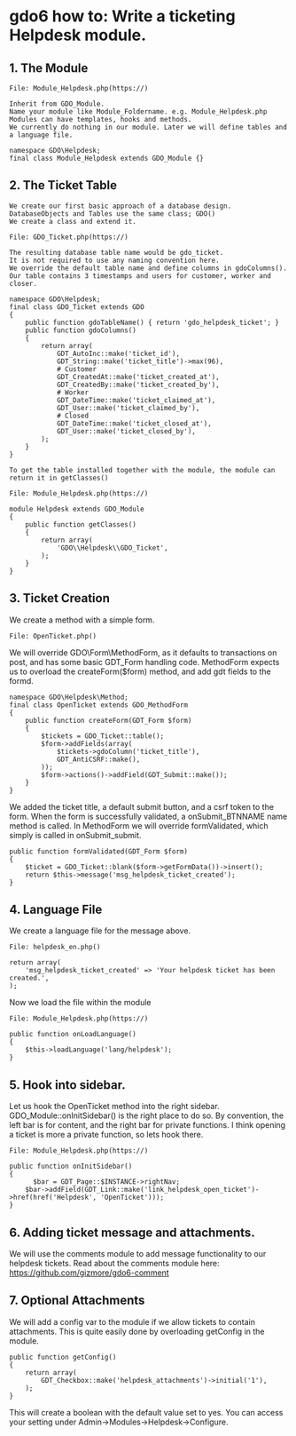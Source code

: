 # gdo6 how to: Write a ticketing Helpdesk module.

## 1. The Module

    File: Module_Helpdesk.php(https://)

    Inherit from GDO_Module.
    Name your module like Module_Foldername. e.g. Module_Helpdesk.php
    Modules can have templates, hooks and methods.
    We currently do nothing in our module. Later we will define tables and a language file. 
    
    namespace GDO\Helpdesk;
    final class Module_Helpdesk extends GDO_Module {}
    

## 2. The Ticket Table

    We create our first basic approach of a database design.
    DatabaseObjects and Tables use the same class; GDO()
    We create a class and extend it.
    
    File: GDO_Ticket.php(https://)
    
    The resulting database table name would be gdo_ticket.
    It is not required to use any naming convention here.
    We override the default table name and define columns in gdoColumns().
    Our table contains 3 timestamps and users for customer, worker and closer.
    
    namespace GDO\Helpdesk;
    final class GDO_Ticket extends GDO
    {
        public function gdoTableName() { return 'gdo_helpdesk_ticket'; }
        public function gdoColumns()
        {
            return array(
                GDT_AutoInc::make('ticket_id'),
                GDT_String::make('ticket_title')->max(96),
                # Customer
                GDT_CreatedAt::make('ticket_created_at'),
                GDT_CreatedBy::make('ticket_created_by'),
                # Worker
                GDT_DateTime::make('ticket_claimed_at'),
                GDT_User::make('ticket_claimed_by'),
                # Closed
                GDT_DateTime::make('ticket_closed_at'),
                GDT_User::make('ticket_closed_by'),
            );
        }
    }
    
    To get the table installed together with the module, the module can return it in getClasses()
    
    File: Module_Helpdesk.php(https://)
 
    module Helpdesk extends GDO_Module
    {
        public function getClasses()
        {
            return array(
                'GDO\\Helpdesk\\GDO_Ticket',
            );
        }
    }
    

## 3. Ticket Creation

We create a method with a simple form.

    File: OpenTicket.php()
    
We will override GDO\Form\MethodForm, as it defaults to transactions on post, and has some basic GDT_Form handling code.
MethodForm expects us to overload the createForm($form) method, and add gdt fields to the formd.

    namespace GDO\Helpdesk\Method;
    final class OpenTicket extends GDO_MethodForm
    {
        public function createForm(GDT_Form $form)
        {
            $tickets = GDO_Ticket::table();
            $form->addFields(array(
                $tickets->gdoColumn('ticket_title'),
                GDT_AntiCSRF::make(),
            ));
            $form->actions()->addField(GDT_Submit::make());
        }
    }
    
We added the ticket title, a default submit button, and a csrf token to the form.
When the form is successfully validated, a onSubmit_BTNNAME name method is called.
In MethodForm we will override formValidated, which simply is called in onSubmit_submit.

    public function formValidated(GDT_Form $form)
    {
        $ticket = GDO_Ticket::blank($form->getFormData())->insert();
        return $this->message('msg_helpdesk_ticket_created');
    }
 
## 4. Language File
 
We create a language file for the message above.

    File: helpdesk_en.php()
    
    return array(
        'msg_helpdesk_ticket_created' => 'Your helpdesk ticket has been created.',
    );
    
Now we load the file within the module

    File: Module_Helpdesk.php(https://)

    public function onLoadLanguage()
    {
        $this->loadLanguage('lang/helpdesk');
    }
       

## 5. Hook into sidebar.

Let us hook the OpenTicket method into the right sidebar.
GDO_Module::onInitSidebar() is the right place to do so.
By convention, the left bar is for content, and the right bar for private functions.
I think opening a ticket is more a private function, so lets hook there.

    File: Module_Helpdesk.php(https://)
    
    public function onInitSidebar()
    {
    	  $bar = GDT_Page::$INSTANCE->rightNav;
        $bar->addField(GDT_Link::make('link_helpdesk_open_ticket')->href(href('Helpdesk', 'OpenTicket')));
    }

## 6. Adding ticket message and attachments.

We will use the comments module to add message functionality to our helpdesk tickets.
Read about the comments module here: https://github.com/gizmore/gdo6-comment


## 7. Optional Attachments

We will add a config var to the module if we allow tickets to contain attachments.
This is quite easily done by overloading getConfig in the module.

    public function getConfig()
    {
      	return array(
     		GDT_Checkbox::make('helpdesk_attachments')->initial('1'),
     	);
    }

This will create a boolean with the default value set to yes.
You can access your setting under Admin->Modules->Helpdesk->Configure.

